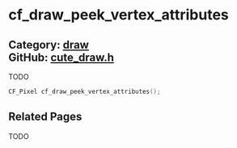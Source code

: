 [](../header.md ':include')

# cf_draw_peek_vertex_attributes

Category: [draw](/api_reference?id=draw)  
GitHub: [cute_draw.h](https://github.com/RandyGaul/cute_framework/blob/master/include/cute_draw.h)  
---

TODO

```cpp
CF_Pixel cf_draw_peek_vertex_attributes();
```

## Related Pages

TODO  
